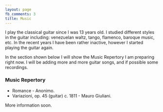 ```yaml
---
layout: page
fb_comments: 3
title: Music
---
```


I play the classical guitar since I was 13 years old. I studied different
styles in the guitar including: venezuelan waltz, tango, flamenco, baroque
music, etc. In the recent years I have been rather inactive, however I started
playing the guitar again.

In the section shown below I will show the Music Repertory I am preparing right
now. I will be adding more and more guitar songs, and if possible some
recordings.

### Music Repertory

- Romance - Anonimo.
- Variazioni, op. 45 (guitar) c. 1811 - Mauro Giuliani.

More information soon.

<script async src="//pagead2.googlesyndication.com/pagead/js/adsbygoogle.js"></script>
<!-- leaderboardmuammar -->
<ins class="adsbygoogle"
     style="display:inline-block;width:728px;height:90px"
     data-ad-client="ca-pub-5821724605404798"
     data-ad-slot="7598110701"></ins>
<script>
               (adsbygoogle = window.adsbygoogle || []).push({});
</script>
